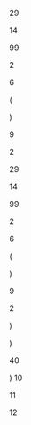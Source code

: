 29




























14

99

2

6

(



)

9

2







29









14

99

2

6

(



)

9

2

























































































































































































)






















































)











40




)
10



11




12